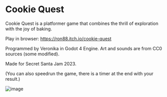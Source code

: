 # Cookie Quest

Cookie Quest is a platformer game that combines the thrill of exploration with the joy of baking.

Play in browser: https://ron88.itch.io/cookie-quest

Programmed by Veronika in Godot 4 Engine. Art and sounds are from CC0 sources (some modified).

Made for Secret Santa Jam 2023.

(You can also speedrun the game, there is a timer at the end with your result.)

![image](https://github.com/VeronikaKukk/CookieQuestGame/assets/92779126/21997e16-fed7-483f-8bc4-2f9c8003109a)
